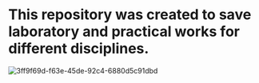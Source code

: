 # This repository was created to save laboratory and practical works for different disciplines.




![3ff9f69d-f63e-45de-92c4-6880d5c91dbd](https://github.com/user-attachments/assets/3866b519-a59e-4d12-b81a-8f4aa9396c06)
